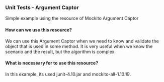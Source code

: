 ### Unit Tests - Argument Captor
Simple example using the resource of Mockito Argument Captor

#### How can we use this resource?
We can use this Argument Captor when we need to know and validate the object that is used in some method. It is very useful when we know the scenario and the result, but the algorithm is complex.

#### What is necessary for to use this resource?
In this example, its used junit-4.10.jar and mockito-all-1.10.19. 
